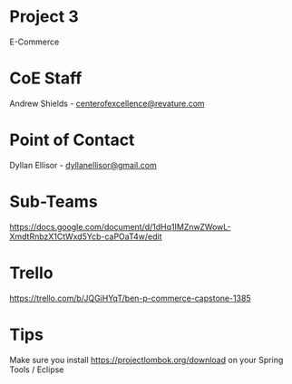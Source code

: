 # Project 3

E-Commerce

# CoE Staff

Andrew Shields - centerofexcellence@revature.com

# Point of Contact

Dyllan Ellisor - dyllanellisor@gmail.com

# Sub-Teams

https://docs.google.com/document/d/1dHq1IMZnwZWowL-XmdtRnbzX1CtWxd5Ycb-caPOaT4w/edit

# Trello

https://trello.com/b/JQGiHYqT/ben-p-commerce-capstone-1385

# Tips

Make sure you install https://projectlombok.org/download on your Spring Tools / Eclipse